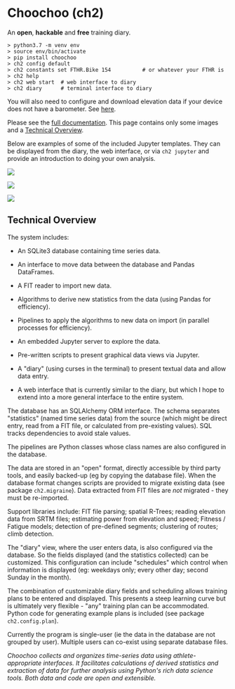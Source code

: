 
# Choochoo (ch2)

An **open**, **hackable** and **free** training diary.

    > python3.7 -m venv env
    > source env/bin/activate
    > pip install choochoo
    > ch2 config default
    > ch2 constants set FTHR.Bike 154          # or whatever your FTHR is
    > ch2 help
    > ch2 web start  # web interface to diary
    > ch2 diary      # terminal interface to diary

You will also need to configure and download elevation data if your
device does not have a barometer.  See
[here](https://andrewcooke.github.io/choochoo/elevation#configuration).

Please see the [full
documentation](https://andrewcooke.github.io/choochoo/).  This page
contains only some images and a [Technical
Overview](#technical-overview).

Below are examples of some of the included Jupyter templates.  They
can be displayed from the diary, the web interface, or via `ch2
jupyter` and provide an introduction to doing your own analysis.

![](docs/graphic-summary.png)

![](docs/graphic-similarity.png)

![](docs/calendar.png)

## Technical Overview

The system includes:

* An SQLite3 database containing time series data.

* An interface to move data between the database and Pandas
  DataFrames.

* A FIT reader to import new data.

* Algorithms to derive new statistics from the data (using Pandas for
  efficiency).

* Pipelines to apply the algorithms to new data on import (in parallel
  processes for efficiency).

* An embedded Jupyter server to explore the data.

* Pre-written scripts to present graphical data views via Jupyter.

* A "diary" (using curses in the terminal) to present textual data and
  allow data entry.

* A web interface that is currently similar to the diary, but which I
  hope to extend into a more general interface to the entire system.

The database has an SQLAlchemy ORM interface.  The schema separates
"statistics" (named time series data) from the source (which might be
direct entry, read from a FIT file, or calculated from pre-existing
values).  SQL tracks dependencies to avoid stale values.

The pipelines are Python classes whose class names are also configured
in the database.

The data are stored in an "open" format, directly accessible by third
party tools, and easily backed-up (eg by copying the database file).
When the database format changes scripts are provided to migrate
existing data (see package `ch2.migraine`).  Data extracted from FIT
files are *not* migrated - they must be re-imported.

Support libraries include: FIT file parsing; spatial R-Trees; reading
elevation data from SRTM files; estimating power from elevation and
speed; Fitness / Fatigue models; detection of pre-defined segments;
clustering of routes; climb detection.

The "diary" view, where the user enters data, is also configured via
the database.  So the fields displayed (and the statistics collected)
can be customized.  This configuration can include "schedules" which
control when information is displayed (eg: weekdays only; every other
day; second Sunday in the month).

The combination of customizable diary fields and scheduling allows
training plans to be entered and displayed.  This presents a steep
learning curve but is ultimately very flexible - "any" training plan
can be accommodated.  Python code for generating example plans is
included (see package `ch2.config.plan`).

Currently the program is single-user (ie the data in the database are
not grouped by user).  Multiple users can co-exist using separate
database files.

*Choochoo collects and organizes time-series data using
athlete-appropriate interfaces.  It facilitates calculations of
derived statistics and extraction of data for further analysis using
Python's rich data science tools.  Both data and code are open and
extensible.*
